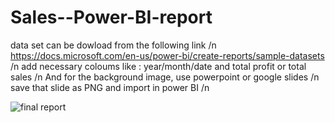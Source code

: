 # Sales--Power-BI-report
data set can be dowload from the following link /n
https://docs.microsoft.com/en-us/power-bi/create-reports/sample-datasets /n
add necessary coloums like : year/month/date and total profit or total sales /n
And for the background image, use powerpoint or google slides /n
save that slide as PNG and import in power BI /n

![final report](https://user-images.githubusercontent.com/41330037/165635676-82f2bf1c-628c-44a4-bd16-24bcbb2d3e3e.PNG)
